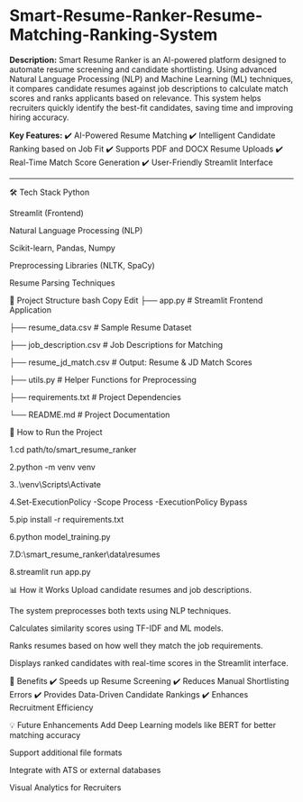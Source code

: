 # Smart-Resume-Ranker-Resume-Matching-Ranking-System

**Description:**
Smart Resume Ranker is an AI-powered platform designed to automate resume screening and candidate shortlisting. Using advanced Natural Language Processing (NLP) and Machine Learning (ML) techniques, it compares candidate resumes against job descriptions to calculate match scores and ranks applicants based on relevance. This system helps recruiters quickly identify the best-fit candidates, saving time and improving hiring accuracy.

**Key Features:**
✔️ AI-Powered Resume Matching
✔️ Intelligent Candidate Ranking based on Job Fit
✔️ Supports PDF and DOCX Resume Uploads
✔️ Real-Time Match Score Generation
✔️ User-Friendly Streamlit Interface

---

🛠️ Tech Stack
Python

Streamlit (Frontend)

Natural Language Processing (NLP)

Scikit-learn, Pandas, Numpy

Preprocessing Libraries (NLTK, SpaCy)

Resume Parsing Techniques

📂 Project Structure
bash
Copy
Edit
├── app.py                   # Streamlit Frontend Application

├── resume_data.csv          # Sample Resume Dataset

├── job_description.csv      # Job Descriptions for Matching

├── resume_jd_match.csv      # Output: Resume & JD Match Scores

├── utils.py                 # Helper Functions for Preprocessing

├── requirements.txt         # Project Dependencies

└── README.md                # Project Documentation



🚀 How to Run the Project

1.cd path/to/smart_resume_ranker

2.python -m venv venv

3..\venv\Scripts\Activate

4.Set-ExecutionPolicy -Scope Process -ExecutionPolicy Bypass

5.pip install -r requirements.txt

6.python model_training.py

7.D:\smart_resume_ranker\data\resumes

8.streamlit run app.py


📊 How it Works
Upload candidate resumes and job descriptions.

The system preprocesses both texts using NLP techniques.

Calculates similarity scores using TF-IDF and ML models.

Ranks resumes based on how well they match the job requirements.

Displays ranked candidates with real-time scores in the Streamlit interface.

🎯 Benefits
✔️ Speeds up Resume Screening
✔️ Reduces Manual Shortlisting Errors
✔️ Provides Data-Driven Candidate Rankings
✔️ Enhances Recruitment Efficiency

💡 Future Enhancements
Add Deep Learning models like BERT for better matching accuracy

Support additional file formats

Integrate with ATS or external databases

Visual Analytics for Recruiters


